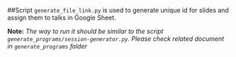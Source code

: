 ##Script 
`generate_file_link.py` is used to generate unique id for slides and assign them to talks in Google Sheet. 

**Note:** *The way to run it should be similar to the script `generate_programs/session-generator.py`. Please check related document in `generate_programs` folder*

